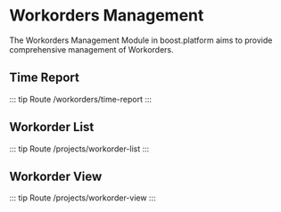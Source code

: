 # Workorders Management 
The Workorders Management Module in boost.platform aims to provide comprehensive management of Workorders.
## Time Report
::: tip Route
/workorders/time-report
:::

## Workorder List
::: tip Route
/projects/workorder-list
:::

## Workorder View
::: tip Route
/projects/workorder-view
:::
